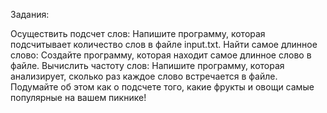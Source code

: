 Задания:

Осуществить подсчет слов: Напишите программу, которая подсчитывает количество слов в файле input.txt.
Найти самое длинное слово: Создайте программу, которая находит самое длинное слово в файле.
Вычислить частоту слов: Напишите программу, которая анализирует, сколько раз каждое слово встречается в файле. Подумайте об этом как о подсчете того, какие фрукты и овощи самые популярные на вашем пикнике!